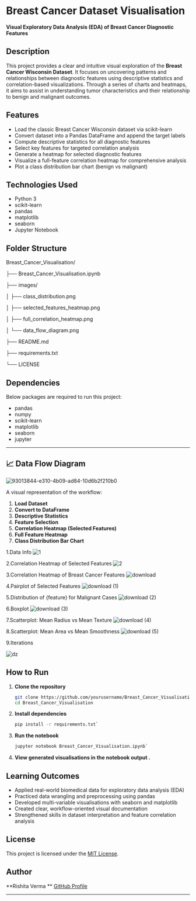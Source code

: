 #  Breast Cancer Dataset Visualisation

**Visual Exploratory Data Analysis (EDA) of Breast Cancer Diagnostic Features**

##  Description

This project provides a clear and intuitive visual exploration of the **Breast Cancer Wisconsin Dataset**. 
It focuses on uncovering patterns and relationships between diagnostic features using descriptive statistics and correlation-based visualizations. 
Through a series of charts and heatmaps, it aims to assist in understanding tumor characteristics and their relationship to benign and malignant outcomes.

##  Features

*  Load the classic Breast Cancer Wisconsin dataset via scikit-learn
*  Convert dataset into a Pandas DataFrame and append the target labels
*  Compute descriptive statistics for all diagnostic features
*  Select key features for targeted correlation analysis
*  Generate a heatmap for selected diagnostic features
*  Visualize a full-feature correlation heatmap for comprehensive analysis
* Plot a class distribution bar chart (benign vs malignant)

##  Technologies Used

* Python 3
* scikit-learn
* pandas
* matplotlib
* seaborn
* Jupyter Notebook

##  Folder Structure

Breast\_Cancer\_Visualisation/

├── Breast\_Cancer\_Visualisation.ipynb

├── images/

│   ├── class\_distribution.png

│   ├── selected\_features\_heatmap.png

│   ├── full\_correlation\_heatmap.png

│   └── data\_flow\_diagram.png

├── README.md

├── requirements.txt

└── LICENSE

##  Dependencies

Below packages are required to run this project:

* pandas
* numpy
* scikit-learn
* matplotlib
* seaborn
* jupyter 

---


## 📈 Data Flow Diagram

![93013844-e310-4b09-ad84-10d6b2f210b0](https://github.com/user-attachments/assets/2ff0aa4e-f1cc-46cf-a143-5caec24fa3ed)


A visual representation of the workflow:

1.  **Load Dataset**
2.  **Convert to DataFrame**
3.  **Descriptive Statistics**
4.  **Feature Selection**
5.  **Correlation Heatmap (Selected Features)**
6.  **Full Feature Heatmap**
7.  **Class Distribution Bar Chart**

1.Data Info
![1](https://github.com/user-attachments/assets/a3f8f53f-78d3-4b72-83ac-36e50ffd56f9)


2.Correlation Heatmap of Selected Features
![2](https://github.com/user-attachments/assets/7aad39f9-add8-46b9-b1b1-6e60acc68f41)


3.Correlation Heatmap of Breast Cancer Features
![download](https://github.com/user-attachments/assets/4235f9ac-8d33-4701-87ac-2473d67aeca4)


4.Pairplot of Selected Features
![download (1)](https://github.com/user-attachments/assets/086c699b-5666-48da-b06b-473c39d35367)


5.Distribution of {feature} for Malignant Cases
![download (2)](https://github.com/user-attachments/assets/fc718732-9ed7-4228-b085-7d9ecd2568f7)


6.Boxplot
![download (3)](https://github.com/user-attachments/assets/b6f0fcc0-90f3-42d9-b189-1eb45b2370fc)


7.Scatterplot: Mean Radius vs Mean Texture
![download (4)](https://github.com/user-attachments/assets/9a5ae379-1144-4d61-bb3d-a3a3e78fdc42)


8.Scatterplot: Mean Area vs Mean Smoothness
![download (5)](https://github.com/user-attachments/assets/16bc6bdc-0fa9-4af8-bb97-5e667ee68939)


9.Iterations


![dz](https://github.com/user-attachments/assets/e28f33bd-7679-4286-b039-3e1939ba93cd)





##  How to Run

1. **Clone the repository**

   ```bash
   git clone https://github.com/yourusername/Breast_Cancer_Visualisation.git
   cd Breast_Cancer_Visualisation

2. **Install dependencies**

   ```bash
   pip install -r requirements.txt`

3. **Run the notebook**

   ```bash
   jupyter notebook Breast_Cancer_Visualisation.ipynb`

4. **View generated visualisations in the notebook output .**

##  Learning Outcomes

* Applied real-world biomedical data for exploratory data analysis (EDA)
* Practiced data wrangling and preprocessing using pandas
* Developed multi-variable visualisations with seaborn and matplotlib
* Created clear, workflow-oriented visual documentation
* Strengthened skills in dataset interpretation and feature correlation analysis

##  License

This project is licensed under the [MIT License](LICENSE).

##  Author

**Rishita Verma **
[GitHub Profile](https://github.com/Rishita-112001)

---


